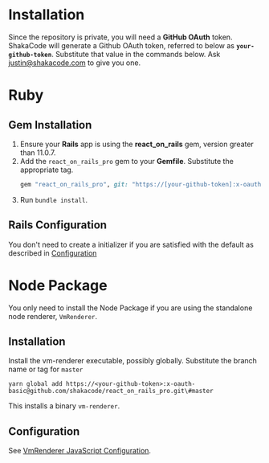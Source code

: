 # Installation
Since the repository is private, you will need a **GitHub OAuth** token. ShakaCode will generate a Github OAuth token, referred to below as **`your-github-token`**. 
Substitute that value in the commands below.
Ask [justin@shakacode.com](mailto:justin@shakacode.com) to give you one.

# Ruby
## Gem Installation
1. Ensure your **Rails** app is using the **react_on_rails** gem, version greater than 11.0.7.
1. Add the `react_on_rails_pro` gem to your **Gemfile**. Substitute the appropriate tag.            
   ```ruby
   gem "react_on_rails_pro", git: "https://[your-github-token]:x-oauth-basic@github.com/shakacode/react_on_rails-pro.git", tag: "1.1.0"
   ```
1. Run `bundle install`.


## Rails Configuration
You don't need to create a initializer if you are satisfied with the default as described in 
[Configuration](./docs/configuration.md)

# Node Package
You only need to install the Node Package if you are using the standalone node renderer, `VmRenderer`.

## Installation

Install the vm-renderer executable, possibly globally. Substitute the branch name or tag for `master`
```
yarn global add https://<your-github-token>:x-oauth-basic@github.com/shakacode/react_on_rails_pro.git\#master
```

This installs a binary `vm-renderer`.

## Configuration
See [VmRenderer JavaScript Configuration](./vm-renderer/js-configuration.md).
